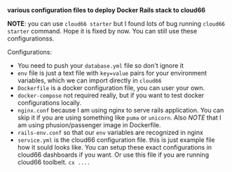 **various configuration files to deploy Docker Rails stack to cloud66**

__NOTE__: you can use `cloud66 starter` but I found lots of bug running 
`cloud66 starter` command. Hope it is fixed by now. You can still use these
configurationss.

Configurations:

- You need to push your `database.yml` file so don't ignore it
- `env` file is just a text file with `key=value` pairs for your environment variables, which we can import directly in `cloud66`
- `Dockerfile` is a docker configuration file, you can user your own.
- `docker-compose` not required really, but if you want to test docker configurations locally.
- `nginx.conf` because I am using nginx to serve rails application. You can skip it if you are using something like `puma` or `unicorn`. Also *NOTE* that I am using phusion/passenger image in Dockerfile.
- `rails-env.conf` so that our `env` variables are recognized in nginx
- `service.yml` is the cloud66 configuration file. this is just example file how it sould looks like. You can setup these exact configurations in cloud66 dashboards if you want. Or use this file if you are running cloud66 toolbelt. `cx ....`
